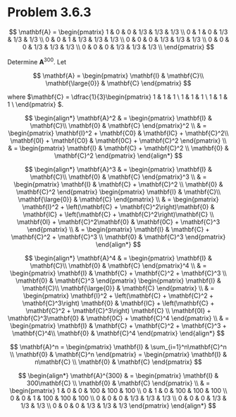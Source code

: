 # Problem 3.6.3

$$
\mathbf{A} =
\begin{pmatrix}
  1 & 0 & 0 & 1/3 & 1/3 & 1/3 \\
  0 & 1 & 0 & 1/3 & 1/3 & 1/3 \\
  0 & 0 & 1 & 1/3 & 1/3 & 1/3 \\
  0 & 0 & 0 & 1/3 & 1/3 & 1/3 \\
  0 & 0 & 0 & 1/3 & 1/3 & 1/3 \\
  0 & 0 & 0 & 1/3 & 1/3 & 1/3 \\
\end{pmatrix}
$$

Determine $\mathbf{A}^{300}$. Let

$$
\mathbf{A} =
\begin{pmatrix}
  \mathbf{I} & \mathbf{C}\\
  \mathbf{\large{0}} & \mathbf{C}
\end{pmatrix}
$$

where $\mathbf{C} =
\dfrac{1}{3}\begin{pmatrix}
  1 & 1 & 1 \\
  1 & 1 & 1 \\
  1 & 1 & 1 \\
\end{pmatrix} $.

$$
\begin{align*}
\mathbf{A}^2 & =
\begin{pmatrix}
  \mathbf{I} & \mathbf{C}\\
  \mathbf{0} & \mathbf{C}
\end{pmatrix}^2 \\
& = \begin{pmatrix}
  \mathbf{I}^2 + \mathbf{C0} & \mathbf{IC} + \mathbf{C}^2\\
  \mathbf{0I} + \mathbf{C0} & \mathbf{0C} + \mathbf{C}^2
\end{pmatrix} \\
& =
\begin{pmatrix}
  \mathbf{I} & \mathbf{C} + \mathbf{C}^2 \\
  \mathbf{0} & \mathbf{C}^2
\end{pmatrix}
\end{align*}
$$

$$
\begin{align*}
\mathbf{A}^3 & =
\begin{pmatrix}
  \mathbf{I} & \mathbf{C}\\
  \mathbf{0} & \mathbf{C}
\end{pmatrix}^3 \\
& =
\begin{pmatrix}
  \mathbf{I} & \mathbf{C} + \mathbf{C}^2 \\
  \mathbf{0} & \mathbf{C}^2
\end{pmatrix}
\begin{pmatrix}
  \mathbf{I} & \mathbf{C}\\
  \mathbf{\large{0}} & \mathbf{C}
\end{pmatrix} \\
& =
\begin{pmatrix}
  \mathbf{I}^2 + \left(\mathbf{C} + \mathbf{C}^2\right)\mathbf{0}
    & \mathbf{IC} + \left(\mathbf{C} + \mathbf{C}^2\right)\mathbf{C} \\
  \mathbf{0I} + \mathbf{C}^2\mathbf{0} & \mathbf{0C} + \mathbf{C}^3
\end{pmatrix} \\
& =
\begin{pmatrix}
  \mathbf{I} & \mathbf{C} + \mathbf{C}^2 + \mathbf{C}^3 \\
  \mathbf{0} & \mathbf{C}^3
\end{pmatrix}
\end{align*}
$$

$$
\begin{align*}
\mathbf{A}^4 & =
\begin{pmatrix}
  \mathbf{I} & \mathbf{C}\\
  \mathbf{0} & \mathbf{C}
\end{pmatrix}^4 \\
& =
\begin{pmatrix}
  \mathbf{I} & \mathbf{C} + \mathbf{C}^2 + \mathbf{C}^3 \\
  \mathbf{0} & \mathbf{C}^3
\end{pmatrix}
\begin{pmatrix}
  \mathbf{I} & \mathbf{C}\\
  \mathbf{\large{0}} & \mathbf{C}
\end{pmatrix} \\
& =
\begin{pmatrix}
  \mathbf{I}^2 + \left(\mathbf{C} + \mathbf{C}^2 + \mathbf{C}^3\right)
    \mathbf{0}
    & \mathbf{IC} + \left(\mathbf{C} + \mathbf{C}^2 + \mathbf{C}^3\right)
      \mathbf{C} \\
  \mathbf{0I} + \mathbf{C}^3\mathbf{0} & \mathbf{0C} + \mathbf{C}^4
\end{pmatrix} \\
& =
\begin{pmatrix}
  \mathbf{I} & \mathbf{C} + \mathbf{C}^2 + \mathbf{C}^3 + \mathbf{C}^4\\
  \mathbf{0} & \mathbf{C}^4
\end{pmatrix}
\end{align*}
$$

$$
\mathbf{A}^n =
\begin{pmatrix}
  \mathbf{I} & \sum_{i=1}^n\mathbf{C}^n \\
  \mathbf{0} & \mathbf{C}^n
\end{pmatrix} =
\begin{pmatrix}
  \mathbf{I} & n\mathbf{C} \\
  \mathbf{0} & \mathbf{C}
\end{pmatrix}
$$

$$
\begin{align*}
\mathbf{A}^{300} & =
\begin{pmatrix}
  \mathbf{I} & 300\mathbf{C} \\
  \mathbf{0} & \mathbf{C}
\end{pmatrix} \\
& = \begin{pmatrix}
  1 & 0 & 0 & 100 & 100 & 100 \\
  0 & 1 & 0 & 100 & 100 & 100 \\
  0 & 0 & 1 & 100 & 100 & 100 \\
  0 & 0 & 0 & 1/3 & 1/3 & 1/3 \\
  0 & 0 & 0 & 1/3 & 1/3 & 1/3 \\
  0 & 0 & 0 & 1/3 & 1/3 & 1/3
\end{pmatrix}
\end{align*}
$$
